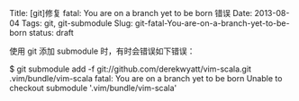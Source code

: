 Title: [git]修复 fatal: You are on a branch yet to be born 错误
Date: 2013-08-04
Tags: git, git-submodule
Slug: git-fatal-You-are-on-a-branch-yet-to-be-born
status: draft

使用 git 添加 submodule 时，有时会错误如下错误：

$ git submodule add -f git://github.com/derekwyatt/vim-scala.git .vim/bundle/vim-scala
fatal: You are on a branch yet to be born
Unable to checkout submodule '.vim/bundle/vim-scala'
